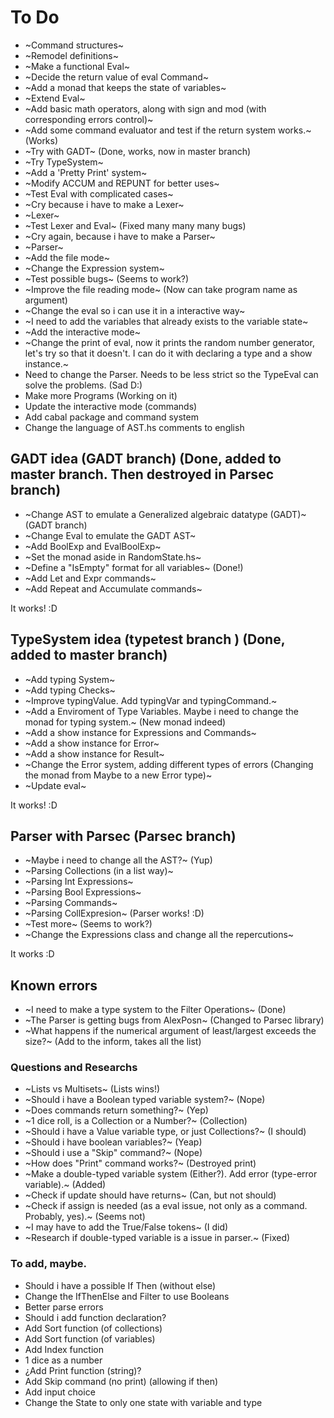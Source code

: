 # To Do

- ~Command structures~
- ~Remodel definitions~
- ~Make a functional Eval~
- ~Decide the return value of eval Command~
- ~Add a monad that keeps the state of variables~
- ~Extend Eval~
- ~Add basic math operators, along with sign and mod (with corresponding errors control)~
- ~Add some command evaluator and test if the return system works.~ (Works)
- ~Try with GADT~ (Done, works, now in master branch)
- ~Try TypeSystem~
- ~Add a 'Pretty Print' system~
- ~Modify ACCUM and REPUNT for better uses~
- ~Test Eval with complicated cases~
- ~Cry because i have to make a Lexer~
- ~Lexer~
- ~Test Lexer and Eval~ (Fixed many many many bugs)
- ~Cry again, because i have to make a Parser~
- ~Parser~ 
- ~Add the file mode~
- ~Change the Expression system~
- ~Test possible bugs~ (Seems to work?)
- ~Improve the file reading mode~ (Now can take program name as argument)
- ~Change the eval so i can use it in a interactive way~
- ~I need to add the variables that already exists to the variable state~
- ~Add the interactive mode~
- ~Change the print of eval, now it prints the random number generator, let's try so that it doesn't. I can do it with declaring a type and a show instance.~
- Need to change the Parser. Needs to be less strict so the TypeEval can solve the problems. (Sad D:)
- Make more Programs (Working on it)
- Update the interactive mode (commands)
- Add cabal package and command system
- Change the language of AST.hs comments to english


## GADT idea (GADT branch) (Done, added to master branch. Then destroyed in Parsec branch)
- ~Change AST to emulate a Generalized algebraic datatype (GADT)~ (GADT branch)
- ~Change Eval to emulate the GADT AST~
- ~Add BoolExp and EvalBoolExp~
- ~Set the monad aside in RandomState.hs~
- ~Define a "IsEmpty" format for all variables~ (Done!) 
- ~Add Let and Expr commands~
- ~Add Repeat and Accumulate commands~

It works! :D


## TypeSystem idea (typetest branch ) (Done, added to master branch)

- ~Add typing System~
- ~Add typing Checks~ 
- ~Improve typingValue. Add typingVar and typingCommand.~
- ~Add a Enviroment of Type Variables. Maybe i need to change the monad for typing system.~ (New monad indeed)
- ~Add a show instance for Expressions and Commands~
- ~Add a show instance for Error~
- ~Add a show instance for Result~
- ~Change the Error system, adding different types of errors (Changing the monad from Maybe to a new Error type)~
- ~Update eval~

It works! :D


## Parser with Parsec (Parsec branch)

- ~Maybe i need to change all the AST?~ (Yup)
- ~Parsing Collections (in a list way)~ 
- ~Parsing Int Expressions~
- ~Parsing Bool Expressions~
- ~Parsing Commands~
- ~Parsing CollExpresion~ (Parser works! :D)
- ~Test more~ (Seems to work?)
- ~Change the Expressions class and change all the repercutions~

It works :D

## Known errors

- ~I need to make a type system to the Filter Operations~ (Done)
- ~The Parser is getting bugs from AlexPosn~ (Changed to Parsec library)
- ~What happens if the numerical argument of least/largest exceeds the size?~ (Add to the inform, takes all the list)

### Questions and Researchs
- ~Lists vs Multisets~ (Lists wins!)
- ~Should i have a Boolean typed variable system?~ (Nope)
- ~Does commands return something?~ (Yep)
- ~1 dice roll, is a Collection or a Number?~ (Collection)
- ~Should i have a Value variable type, or just Collections?~ (I should)
- ~Should i have boolean variables?~ (Yeap)
- ~Should i use a "Skip" command?~ (Nope)
- ~How does "Print" command works?~ (Destroyed print)
- ~Make a double-typed variable system (Either?). Add error (type-error variable).~ (Added)
- ~Check if update should have returns~ (Can, but not should)
- ~Check if assign is needed (as a eval issue, not only as a command. Probably, yes).~ (Seems not)
- ~I may have to add the True/False tokens~ (I did)
- ~Research if double-typed variable is a issue in parser.~ (Fixed)

### To add, maybe.

- Should i have a possible If Then (without else)
- Change the IfThenElse and Filter to use Booleans
- Better parse errors
- Should i add function declaration?
- Add Sort function (of collections)
- Add Sort function (of variables)
- Add Index function
- 1 dice as a number
- ¿Add Print function (string)?
- Add Skip command (no print) (allowing if then)
- Add input choice
- Change the State to only one state with variable and type
